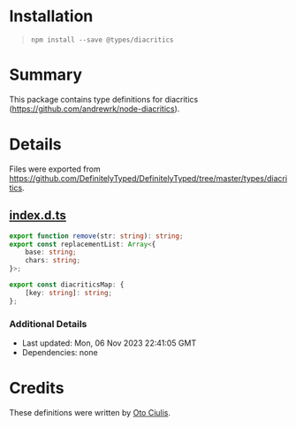 # Installation
> `npm install --save @types/diacritics`

# Summary
This package contains type definitions for diacritics (https://github.com/andrewrk/node-diacritics).

# Details
Files were exported from https://github.com/DefinitelyTyped/DefinitelyTyped/tree/master/types/diacritics.
## [index.d.ts](https://github.com/DefinitelyTyped/DefinitelyTyped/tree/master/types/diacritics/index.d.ts)
````ts
export function remove(str: string): string;
export const replacementList: Array<{
    base: string;
    chars: string;
}>;

export const diacriticsMap: {
    [key: string]: string;
};

````

### Additional Details
 * Last updated: Mon, 06 Nov 2023 22:41:05 GMT
 * Dependencies: none

# Credits
These definitions were written by [Oto Ciulis](https://github.com/otociulis).
